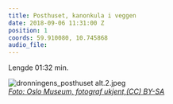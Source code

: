 ```yaml
---
title: Posthuset, kanonkula i veggen
date: 2018-09-06 11:31:00 Z
position: 1
coords: 59.910080, 10.745868
audio_file: 
---
```


Lengde 01:32 min.

![dronningens_posthuset alt.2.jpeg](/uploads/dronningens_posthuset%20alt.2.jpeg)  
*[Foto: Oslo Museum, fotograf ukjent,(CC) BY-SA](http://www.oslobilder.no/OMU/OB.F11556c?query=%22Posthuset%22&count=49&search_context=1&pos=6)*